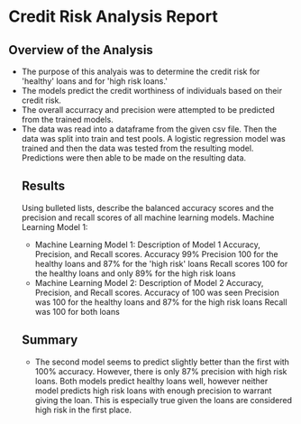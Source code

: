 # Credit Risk Analysis Report
## Overview of the Analysis
<ul class="circle-bullets">
<li>The purpose of this analyais was to determine the credit risk for 'healthy' loans and for 'high risk loans.'
<li>The models predict the credit worthiness of individuals based on their credit risk.
<li>The overall accurracy and precision were attempted to be predicted from the trained models.
<li>The data was read into a dataframe from the given csv file. Then the data was split into train and test pools. A logistic regression model was trained and then the data was tested from the resulting model. Predictions were then able to be made on the resulting data.

## Results
Using bulleted lists, describe the balanced accuracy scores and the precision and recall scores of all machine learning models.
Machine Learning Model 1:
<ul class="circle-bullets">
  <li>Machine Learning Model 1:
Description of Model 1 Accuracy, Precision, and Recall scores. Accuracy 99% Precision 100 for the healthy loans and 87% for the 'high risk' loans Recall scores 100 for the healthy loans and only 89% for the high risk loans</li>
  <li>Machine Learning Model 2:
Description of Model 2 Accuracy, Precision, and Recall scores. Accuracy of 100 was seen Precision was 100 for the healthy loans and 87% for the high risk loans Recall was 100 for both loans</li>
</ul>

## Summary
<ul class="circle-bullets">
<li>The second model seems to predict slightly better than the first with 100% accuracy. However, there is only 87% precision with high risk loans. Both models predict healthy loans well, however neither model predicts high risk loans with enough precision to warrant giving the loan. This is especially true given the loans are considered high risk in the first place.</li>

